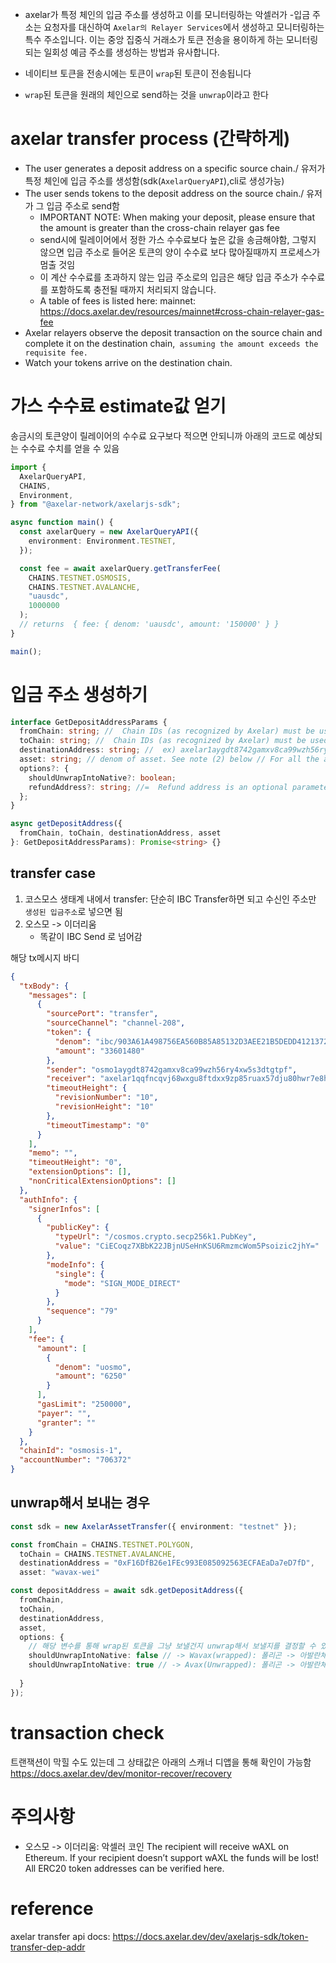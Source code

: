 - axelar가 특정 체인의 입금 주소를 생성하고 이를 모니터링하는 악셀러가
-입금 주소는 요청자를 대신하여 `Axelar의 Relayer Services`에서 생성하고 모니터링하는 특수 주소입니다. 이는 중앙 집중식 거래소가 토큰 전송을 용이하게 하는 모니터링되는 일회성 예금 주소를 생성하는 방법과 유사합니다.

- 네이티브 토큰을 전송시에는 토큰이 `wrap`된 토큰이 전송됩니다

- `wrap`된 토큰을 원래의 체인으로 send하는 것을 `unwrap`이라고 한다

# axelar transfer process (간략하게)
-   The user generates a deposit address on a specific source chain./ 유저가 특정 체인에 입금 주소를 생성함(sdk(`AxelarQueryAPI`),cli로 생성가능)
-   The user sends tokens to the deposit address on the source chain./ 유저가 그 입금 주소로 send함
    -   IMPORTANT NOTE: When making your deposit, please ensure that the amount is greater than the cross-chain relayer gas fee
    - send시에 릴레이어에서 정한 가스 수수료보다 높은 값을 송금해야함, 그렇지 않으면 입금 주소로 들어온 토큰의 양이 수수료 보다 많아질때까지 프로세스가 멈출 것임
    -  이 계산 수수료를 초과하지 않는 입금 주소로의 입금은 해당 입금 주소가 수수료를 포함하도록 충전될 때까지 처리되지 않습니다.    
    -   A table of fees is listed here: mainnet: https://docs.axelar.dev/resources/mainnet#cross-chain-relayer-gas-fee
-   Axelar relayers observe the deposit transaction on the source chain and complete it on the destination chain,` assuming the amount exceeds the requisite fee.`
-   Watch your tokens arrive on the destination chain.


# 가스 수수료 estimate값 얻기

송금시의 토큰양이 릴레이어의 수수료 요구보다 적으면 안되니까 아래의 코드로 예상되는 수수료 수치를 얻을 수 있음

```ts
import {
  AxelarQueryAPI,
  CHAINS,
  Environment,
} from "@axelar-network/axelarjs-sdk";

async function main() {
  const axelarQuery = new AxelarQueryAPI({
    environment: Environment.TESTNET,
  });

  const fee = await axelarQuery.getTransferFee(
    CHAINS.TESTNET.OSMOSIS,
    CHAINS.TESTNET.AVALANCHE,
    "uausdc",
    1000000
  );
  // returns  { fee: { denom: 'uausdc', amount: '150000' } }
}

main();
```
# 입금 주소 생성하기
```ts
interface GetDepositAddressParams {
  fromChain: string; //  Chain IDs (as recognized by Axelar) must be used here. For example, in testnet, the chain ID for Osmosis is osmosis-5.
  toChain: string; //  Chain IDs (as recognized by Axelar) must be used here. For example, in testnet, the chain ID for Osmosis is osmosis-5.
  destinationAddress: string; //  ex) axelar1aygdt8742gamxv8ca99wzh56ry4xw5s3p7dnu6
  asset: string; // denom of asset. See note (2) below // For all the assets that Axelar supports natively, the network identifies the asset by a denom. If you are accustomed to the symbol typically used on EVM chains, you will have to convert that symbol to a denom. The SDK has an API method you can use to convert symbol to denom: getDenomFromSymbol
  options?: {
    shouldUnwrapIntoNative?: boolean;
    refundAddress?: string; //=  Refund address is an optional parameter. It specifies the address on a source chain where tokens erroneously deposited into a deposit address can be refunded. For example, if a deposit address was generated to send USDC, but the user mistakenly deposits WAVAX. If no address is specified, the API defaults the parameter to the Gas Receiver contract that can refund on the user's behalf. At the moment, the refundAddress parameter is only compatible for use cases 3 and 4 above, wrap and unwrap cases, respectively.
  };
}

async getDepositAddress({
  fromChain, toChain, destinationAddress, asset
}: GetDepositAddressParams): Promise<string> {}
```
## transfer case
1. 코스모스 생태계 내에서 transfer: 단순히 IBC Transfer하면 되고 수신인 주소만 `생성된 입금주소`로 넣으면 됨
2. 오스모 -> 이더리움
    - 똑같이 IBC Send 로 넘어감

해당 tx메시지 바디
```json
{
  "txBody": {
    "messages": [
      {
        "sourcePort": "transfer",
        "sourceChannel": "channel-208",
        "token": {
          "denom": "ibc/903A61A498756EA560B85A85132D3AEE21B5DEDD41213725D22ABF276EA6945E",
          "amount": "33601480"
        },
        "sender": "osmo1aygdt8742gamxv8ca99wzh56ry4xw5s3dtgtpf",
        "receiver": "axelar1qqfncqvj68wxgu8ftdxx9zp85ruax57dju80hwr7e8hjpklur6as7my32d",
        "timeoutHeight": {
          "revisionNumber": "10",
          "revisionHeight": "10"
        },
        "timeoutTimestamp": "0"
      }
    ],
    "memo": "",
    "timeoutHeight": "0",
    "extensionOptions": [],
    "nonCriticalExtensionOptions": []
  },
  "authInfo": {
    "signerInfos": [
      {
        "publicKey": {
          "typeUrl": "/cosmos.crypto.secp256k1.PubKey",
          "value": "CiECoqz7XBbK22JBjnUSeHnKSU6RmzmcWom5Psoizic2jhY="
        },
        "modeInfo": {
          "single": {
            "mode": "SIGN_MODE_DIRECT"
          }
        },
        "sequence": "79"
      }
    ],
    "fee": {
      "amount": [
        {
          "denom": "uosmo",
          "amount": "6250"
        }
      ],
      "gasLimit": "250000",
      "payer": "",
      "granter": ""
    }
  },
  "chainId": "osmosis-1",
  "accountNumber": "706372"
}
```
## unwrap해서 보내는 경우
```ts
const sdk = new AxelarAssetTransfer({ environment: "testnet" });

const fromChain = CHAINS.TESTNET.POLYGON, 
  toChain = CHAINS.TESTNET.AVALANCHE,
  destinationAddress = "0xF16DfB26e1FEc993E085092563ECFAEaDa7eD7fD",
  asset: "wavax-wei"

const depositAddress = await sdk.getDepositAddress({
  fromChain, 
  toChain, 
  destinationAddress, 
  asset,
  options: {
    // 해당 변수를 통해 wrap된 토큰을 그냥 보낼건지 unwrap해서 보낼지를 결정할 수 있음
    shouldUnwrapIntoNative: false // -> Wavax(wrapped): 폴리곤 -> 아발란체
    shouldUnwrapIntoNative: true // -> Avax(Unwrapped): 폴리곤 -> 아발란체
    
  }
});
```
# transaction check
트랜잭션이 막힐 수도 있는데 그 상태값은 아래의 스캐너 디앱을 통해 확인이 가능함
https://docs.axelar.dev/dev/monitor-recover/recovery
# 주의사항

- 오스모 -> 이더리움: 악셀러 코인
The recipient will receive wAXL on Ethereum. If your recipient doesn’t support wAXL the funds will be lost!
All ERC20 token addresses can be verified here.
# reference
axelar transfer api docs: https://docs.axelar.dev/dev/axelarjs-sdk/token-transfer-dep-addr